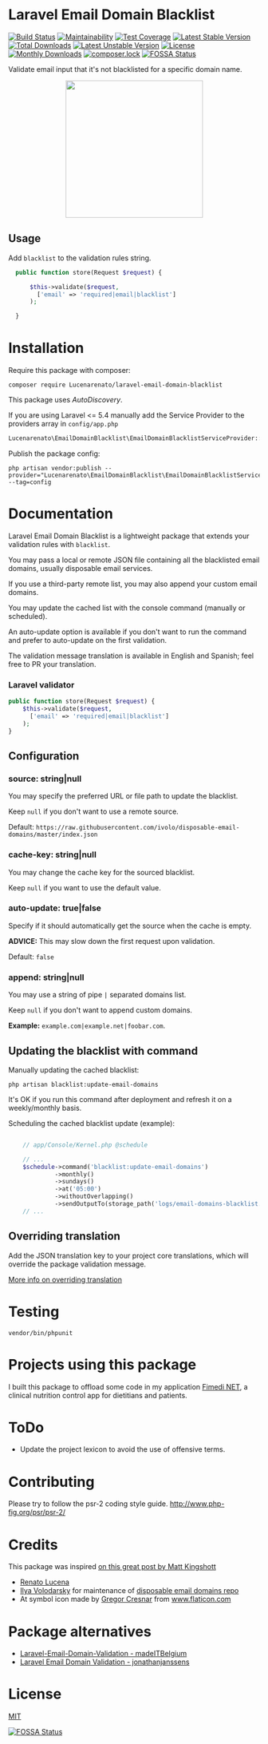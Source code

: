 # Laravel Email Domain Blacklist

[![Build Status](https://travis-ci.org/Lucenarenato/laravel-email-domain-blacklist.svg?branch=master)](https://travis-ci.org/Lucenarenato/laravel-email-domain-blacklist)
[![Maintainability](https://api.codeclimate.com/v1/badges/1051addffff433649030/maintainability)](https://codeclimate.com/github/Lucenarenato/laravel-email-domain-blacklist/maintainability)
[![Test Coverage](https://api.codeclimate.com/v1/badges/1051addffff433649030/test_coverage)](https://codeclimate.com/github/Lucenarenato/laravel-email-domain-blacklist/test_coverage)
[![Latest Stable Version](https://poser.pugx.org/Lucenarenato/laravel-email-domain-blacklist/v/stable?format=flat)](https://packagist.org/packages/Lucenarenato/laravel-email-domain-blacklist)
[![Total Downloads](https://poser.pugx.org/Lucenarenato/laravel-email-domain-blacklist/downloads?format=flat)](https://packagist.org/packages/Lucenarenato/laravel-email-domain-blacklist)
[![Latest Unstable Version](https://poser.pugx.org/Lucenarenato/laravel-email-domain-blacklist/v/unstable?format=flat)](https://packagist.org/packages/Lucenarenato/laravel-email-domain-blacklist)
[![License](https://poser.pugx.org/Lucenarenato/laravel-email-domain-blacklist/license?format=flat)](https://packagist.org/packages/Lucenarenato/laravel-email-domain-blacklist)
[![Monthly Downloads](https://poser.pugx.org/Lucenarenato/laravel-email-domain-blacklist/d/monthly?format=flat)](https://packagist.org/packages/Lucenarenato/laravel-email-domain-blacklist)
[![composer.lock](https://poser.pugx.org/Lucenarenato/laravel-email-domain-blacklist/composerlock?format=flat)](https://packagist.org/packages/Lucenarenato/laravel-email-domain-blacklist)
[![FOSSA Status](https://app.fossa.io/api/projects/git%2Bgithub.com%2FLucenarenato%2Flaravel-email-domain-blacklist.svg?type=shield)](https://app.fossa.io/projects/git%2Bgithub.com%2FLucenarenato%2Flaravel-email-domain-blacklist?ref=badge_shield)

Validate email input that it's not blacklisted for a specific domain name.

<p align="center">
<img src="https://i.imgur.com/tn0kvs5.png" height="275">
</p>

## Usage

Add `blacklist` to the validation rules string.

```php
  public function store(Request $request) {

      $this->validate($request,
        ['email' => 'required|email|blacklist']
      );

  }
```

# Installation

Require this package with composer:

```
composer require Lucenarenato/laravel-email-domain-blacklist
```

This package uses *AutoDiscovery*.

If you are using Laravel <= 5.4 manually add the Service Provider to the providers array in `config/app.php`

```php
Lucenarenato\EmailDomainBlacklist\EmailDomainBlacklistServiceProvider::class,
```

Publish the package config:

```
php artisan vendor:publish --provider="Lucenarenato\EmailDomainBlacklist\EmailDomainBlacklistServiceProvider" --tag=config
```



# Documentation

Laravel Email Domain Blacklist is a lightweight package that extends your validation rules with `blacklist`.

You may pass a local or remote JSON file containing all the blacklisted email domains, usually disposable email services.

If you use a third-party remote list, you may also append your custom email domains.

You may update the cached list with the console command (manually or scheduled).

An auto-update option is available if you don't want to run the command and prefer to auto-update on the first validation.

The validation message translation is available in English and Spanish; feel free to PR your translation.

### Laravel validator

```php
public function store(Request $request) {
    $this->validate($request,
      ['email' => 'required|email|blacklist']
    );
}
```

## Configuration

### source: string|null

You may specify the preferred URL or file path to update the blacklist.

Keep `null` if you don't want to use a remote source.

Default: `https://raw.githubusercontent.com/ivolo/disposable-email-domains/master/index.json`

### cache-key: string|null

You may change the cache key for the sourced blacklist.

Keep `null` if you want to use the default value.

### auto-update: true|false

Specify if it should automatically get the source when the cache is empty.

**ADVICE:** This may slow down the first request upon validation.

Default: `false`

### append: string|null

You may use a string of pipe `|` separated domains list.

Keep `null` if you don't want to append custom domains.

**Example:** `example.com|example.net|foobar.com`.

## Updating the blacklist with command

Manually updating the cached blacklist:

```
php artisan blacklist:update-email-domains
```

It's OK if you run this command after deployment and refresh it on a weekly/monthly basis.

Scheduling the cached blacklist update (example):

```php

    // app/Console/Kernel.php @schedule

    // ...
    $schedule->command('blacklist:update-email-domains')
             ->monthly()
             ->sundays()
             ->at('05:00')
             ->withoutOverlapping()
             ->sendOutputTo(storage_path('logs/email-domains-blacklist.txt'));
    // ...
```

## Overriding translation

Add the JSON translation key to your project core translations, which will override the package validation message.

[More info on overriding translation](https://github.com/laravel/framework/pull/20599#issue-136044259)

# Testing

```
vendor/bin/phpunit
```

# Projects using this package

I built this package to offload some code in my application [Fimedi NET](https://www.fimedi.net), a clinical nutrition control app for dietitians and patients.

# ToDo

  * Update the project lexicon to avoid the use of offensive terms.

# Contributing

Please try to follow the psr-2 coding style guide. http://www.php-fig.org/psr/psr-2/

# Credits

This package was inspired [on this great post by Matt Kingshott](https://medium.com/@mattkingshott/laravel-validation-rule-block-disposable-email-blacklisted-domains-949cab9c59fe)

  * [Renato Lucena](https://www.linkedin.com/in/renato-lucena-33777133/)
  * [Ilya Volodarsky](https://github.com/ivolo/) for maintenance of [disposable email domains repo](https://github.com/ivolo/disposable-email-domains)
  * At symbol icon made by [Gregor Cresnar](https://www.flaticon.com/authors/gregor-cresnar) from www.flaticon.com

# Package alternatives

  * [Laravel-Email-Domain-Validation - madeITBelgium](https://github.com/madeITBelgium/Laravel-Email-Domain-Validation)
  * [Laravel Email Domain Validation - jonathanjanssens](https://github.com/jonathanjanssens/laravel-validate-email-domain)

# License

[MIT](https://opensource.org/licenses/MIT)


[![FOSSA Status](https://app.fossa.io/api/projects/git%2Bgithub.com%2FLucenarenato%2Flaravel-email-domain-blacklist.svg?type=large)](https://app.fossa.io/projects/git%2Bgithub.com%2FLucenarenato%2Flaravel-email-domain-blacklist?ref=badge_large)

